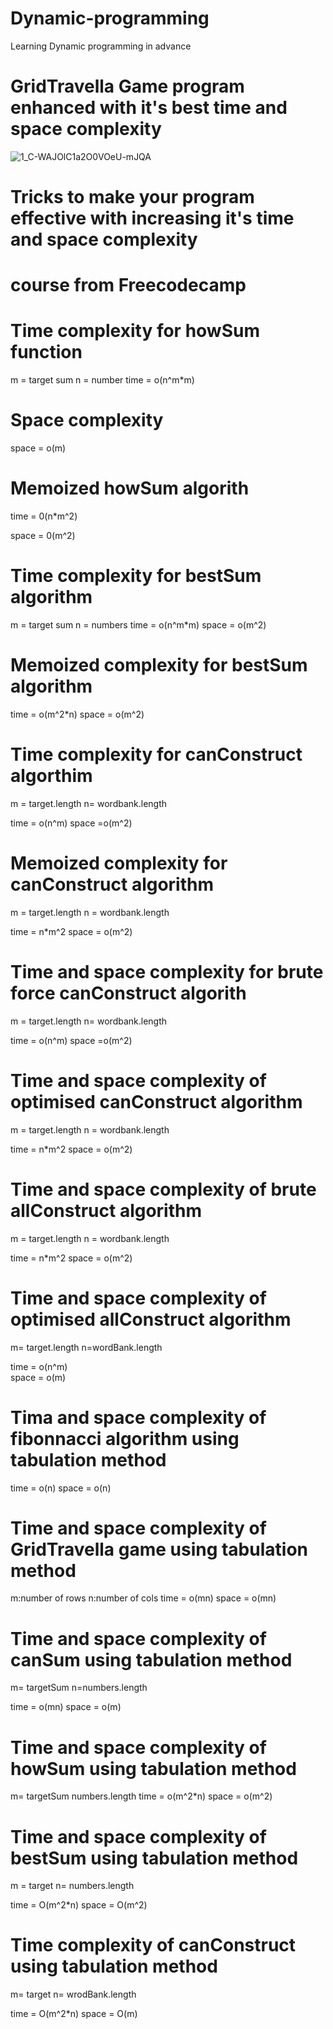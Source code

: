 # Dynamic-programming
Learning Dynamic programming in advance
# GridTravella Game program enhanced with it's best time and space complexity

 
![1_C-WAJOlC1a2O0VOeU-mJQA](https://user-images.githubusercontent.com/53707300/167315572-28f04c06-4676-48c7-bc33-572bf4a270dc.png)

 
# Tricks to make your program effective with increasing it's  time and space complexity
 
# course from Freecodecamp

# Time complexity for howSum function

   m = target sum
   n = number
   time = o(n^m*m)

# Space complexity

  space = o(m)


# Memoized howSum algorith

  time = 0(n*m^2)

  space = 0(m^2)


# Time complexity for bestSum algorithm

m  = target sum
n = numbers
time = o(n^m*m)
space = o(m^2)

# Memoized complexity for bestSum algorithm

  time = o(m^2*n)
  space = o(m^2)


# Time complexity for canConstruct algorthim

 m = target.length
 n= wordbank.length
 
 time = o(n^m)
 space =o(m^2)


# Memoized complexity for canConstruct algorithm

 m = target.length
 n = wordbank.length

 time = n*m^2
 space = o(m^2)


 # Time and space complexity for brute force canConstruct algorith

  m = target.length
 n= wordbank.length
 
 time = o(n^m)
 space =o(m^2)


 # Time and space complexity of optimised canConstruct algorithm
   
 m = target.length
 n = wordbank.length

 time = n*m^2
 space = o(m^2)

 # Time and space complexity of brute allConstruct algorithm
 m = target.length
 n = wordbank.length

 time = n*m^2
 space = o(m^2)
 
 # Time and space complexity of optimised  allConstruct algorithm

m= target.length
 n=wordBank.length

 time = o(n^m)    
 space = o(m) 


 # Tima and space complexity of fibonnacci algorithm using tabulation method

 time = o(n)
 space = o(n)

 # Time and space complexity of GridTravella game using tabulation method

  m:number of rows
  n:number of cols
 time = o(mn)
 space = o(mn)

 # Time and space complexity of canSum using tabulation method
 m= targetSum
 n=numbers.length
  
 time = o(mn)
 space =  o(m)

 # Time and space complexity of howSum using tabulation method

 m= targetSum
 numbers.length
 time = o(m^2*n)
 space = o(m^2)

 # Time and space complexity of bestSum using tabulation method

  m = target
  n= numbers.length

  time = O(m^2*n)
  space = O(m^2)


# Time complexity of canConstruct using tabulation method

 m= target
 n= wrodBank.length

  time = O(m^2*n)
  space = O(m)

